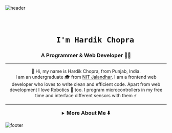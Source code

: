 ![header](https://capsule-render.vercel.app/api?type=waving&color=black&height=300&section=header&text=Hi%20There!👋&fontSize=80&animation=twinkling&fontAlignY=35&fontAlign=53&fontColor=ffffff)

<!-- Hi <img src="https://media.giphy.com/media/hvRJCLFzcasrR4ia7z/giphy.gif" width="30px">, -->

<h1 align="center">
<code>
	I'm Hardik Chopra
</code>
</h1>
<h3 align="center">A Programmer & Web Developer 👨‍💻 </h3>

---

<p align="center">
    👋 Hi, my name is Hardik Chopra, from Punjab, India. <br />
    I am an undergraduate 🎓 from <a href="https://www.nitj.ac.in/">NIT Jalandhar</a>.
    I am a frontend web developer who loves to write clean and efficient code. 
    Apart from web development I love Robotics 🤖 too. I program microcontrollers in my free time and interface different sensors with them ⚡ 
</p>
<hr />

<details>
<summary align="center"><h3 style="display: inline;">More About Me ⬇️ </h3></summary>
<h4 align="center">Languages / Libraries I Know </h4>
<p align="center">
<img align="center" width="30" height="30" alt="javascript" title = "javascript"  src="https://raw.githubusercontent.com/github/explore/80688e429a7d4ef2fca1e82350fe8e3517d3494d/topics/javascript/javascript.png">&nbsp;
<img align="center" width="30" height="30" alt="react" title = "react"  src="https://raw.githubusercontent.com/github/explore/80688e429a7d4ef2fca1e82350fe8e3517d3494d/topics/react/react.png">&nbsp;
<img align="center" width="30" height="30" alt="nodejJS" title = "nodeJS"  src="https://raw.githubusercontent.com/github/explore/80688e429a7d4ef2fca1e82350fe8e3517d3494d/topics/nodejs/nodejs.png">&nbsp;
<img align="center" alt="nextjs" title = "nextjs" src="https://raw.githubusercontent.com/devicons/devicon/master/icons/nextjs/nextjs-original.svg" alt="nextjs" width="30" height="30"/> 
<img align="center" width="30" height="30" alt="html" title = "html" src="https://raw.githubusercontent.com/github/explore/80688e429a7d4ef2fca1e82350fe8e3517d3494d/topics/html/html.png">&nbsp;
<img align="center" width="30" height="30" alt="css" title = "css"  src="https://raw.githubusercontent.com/github/explore/80688e429a7d4ef2fca1e82350fe8e3517d3494d/topics/css/css.png">&nbsp;
<img align="center" width="30" height="30" alt="SASS" title = "SASS"   src="https://raw.githubusercontent.com/github/explore/80688e429a7d4ef2fca1e82350fe8e3517d3494d/topics/sass/sass.png">&nbsp;
<img align="center" width="30" height="30" alt="C" title = "C" src="https://github.com/devicons/devicon/blob/master/icons/c/c-original.svg">&nbsp;
<img align="center" width="30" height="30" alt="C++" title = "C++" src="https://github.com/devicons/devicon/blob/master/icons/cplusplus/cplusplus-original.svg">&nbsp;
<img align="center" src="https://raw.githubusercontent.com/devicons/devicon/master/icons/arduino/arduino-original.svg" alt="arduino" width="30" height="30" alt="Arduino" title = "Arduino"/> 

</p>
<h4 align="center">Tools I use</h4>
<p align="center">
<img align="center" src="https://raw.githubusercontent.com/devicons/devicon/master/icons/linux/linux-original.svg" alt="linux" width="30" height="30" alt="Ubuntu" title = "Ubuntu"/> 
<img align="center" width="30" height="30" alt="Git" title = "Git" src="https://github.com/devicons/devicon/blob/master/icons/git/git-original.svg">&nbsp;
<img align="center" width="30" height="30" alt="postgres" title = "postgres"  src="https://raw.githubusercontent.com/github/explore/80688e429a7d4ef2fca1e82350fe8e3517d3494d/topics/postgresql/postgresql.png">&nbsp;
</p>
<hr />

<!-- Statistics Section
<details align="center">
  <summary align="center"><h3>Let's see some Stats<h3></summary>
	<p align="center">
  </p>
-->
<p align="center">
<h3 align="center">Let's Connect </h3>
<p align="center"> 
<a href="mailto:hardikchopra242@gmail.com"><img height="25" align="center" src="https://img.shields.io/badge/-Email-white?style=flat-square&logo=Gmail&logoColor=red"></a>&nbsp;
<a href="https://www.linkedin.com/in/hardik-chopra-62b6771a8/"><img height="25" align="center" src="https://img.shields.io/badge/-Linkedin-blue?style=flat-square&logo=Linkedin&logoColor=white"></a>&nbsp;
<a href="https://dev.to/hardikchopra"><img height="25" align="center" src="https://img.shields.io/badge/-Dev.to-white?style=flat-square&logo=Dev.to&logoColor=black"></a>&nbsp;
</p>
</p>
<br /> <br />
</details>
               

![footer](https://capsule-render.vercel.app/api?type=waving&color=black&height=200&section=footer)
	       
<!-- Hyperlinks -->
[leetcode]:https://leetcode.com/hardikchopra/
[linkedin]: https://www.linkedin.com/in/hardik-chopra-62b6771a8/
[hackerrank]: https://www.hackerrank.com/hardikchopra242
[codechef]: https://www.codechef.com/users/hardik_chopra
[devto]: https://dev.to/hardikchopra

<!--
Other Platforms Badges
<a href="https://leetcode.com/hardikchopra/"><img height="25" align="center" src="https://img.shields.io/badge/-Leetcode-black?style=flat-square&logo=Leetcode&logoColor=yellow"></a>&nbsp;
<a href="https://auth.geeksforgeeks.org/user/hardikchopra/practice/"><img height="25" align="center" src="https://img.shields.io/badge/-GeekforGeeks-white?style=flat-square&logo=Geeksforgeeks&logoColor=54B86B"></a>&nbsp;
<a href="https://www.hackerrank.com/hardikchopra242/"><img height="25" align="center" src="https://img.shields.io/badge/-Hackerrank-5FC867?style=flat-square&logo=Hackerrank&logoColor=black"></a>&nbsp;
<a href="https://www.codechef.com/users/hardik_chopra"><img height="25" align="center" src="https://img.shields.io/badge/-Codechef-white?style=flat-square&logo=Codechef&logoColor=713C1D"></a>&nbsp;
	
GIFs
"https://media.giphy.com/media/QssGEmpkyEOhBCb7e1/giphy.gif" 
"https://media.giphy.com/media/hvRJCLFzcasrR4ia7z/giphy.gif"
"https://media.giphy.com/media/QssGEmpkyEOhBCb7e1/giphy.gif"
"https://raw.githubusercontent.com/abhisheknaiidu/abhisheknaiidu/master/code.gif"
-->
